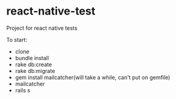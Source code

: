 # react-native-test
Project for react native tests


To start:

- clone
- bundle install
- rake db:create
- rake db:migrate
- gem install mailcatcher(will take a while, can't put on gemfile)
- mailcatcher
- rails s
